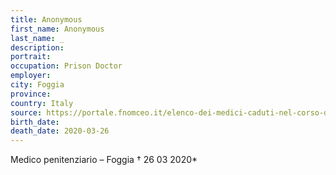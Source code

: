```yaml
---
title: Anonymous
first_name: Anonymous
last_name: _
description: 
portrait: 
occupation: Prison Doctor
employer: 
city: Foggia
province: 
country: Italy
source: https://portale.fnomceo.it/elenco-dei-medici-caduti-nel-corso-dellepidemia-di-covid-19/
birth_date: 
death_date: 2020-03-26
---
```


Medico penitenziario – Foggia † 26 03 2020*